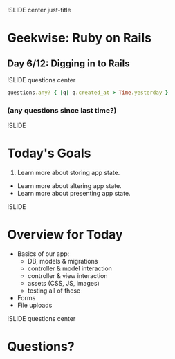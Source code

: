 !SLIDE center just-title
# Geekwise: Ruby on Rails

## Day 6/12: Digging in to Rails


!SLIDE questions center

```ruby
questions.any? { |q| q.created_at > Time.yesterday }
```

### (any questions since last time?)


!SLIDE
# Today's Goals

1. Learn more about storing app state.
+ Learn more about altering app state.
+ Learn more about presenting app state.


!SLIDE
# Overview for Today

* Basics of our app:
    * DB, models & migrations
    * controller & model interaction
    * controller & view interaction
    * assets (CSS, JS, images)
    * testing all of these
* Forms
* File uploads


!SLIDE questions center
# Questions?
